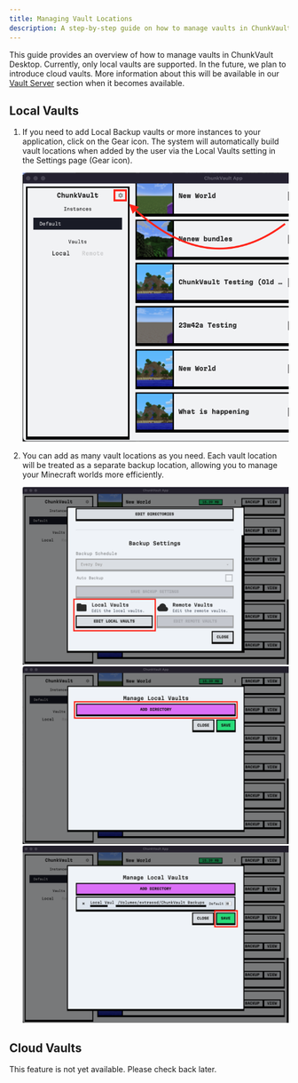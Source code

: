 ```yaml
---
title: Managing Vault Locations
description: A step-by-step guide on how to manage vaults in ChunkVault Desktop.
---
```


This guide provides an overview of how to manage vaults in ChunkVault Desktop. Currently, only local vaults are supported. In the future, we plan to introduce cloud vaults. More information about this will be available in our [Vault Server](/vault/) section when it becomes available.


## Local Vaults

1. If you need to add Local Backup vaults or more instances to your application, click on the Gear icon. The system will automatically build vault locations when added by the user via the Local Vaults setting in the Settings page (Gear icon). 

    ![Gear Icon](/src/assets/chunkvault-gear-screenshot.png)

2. You can add as many vault locations as you need. Each vault location will be treated as a separate backup location, allowing you to manage your Minecraft worlds more efficiently.

    ![Manage Local Vaults](/src/assets/chunkvault-manage-local-vaults-screenshot.png)
    ![Add Vault](/src/assets/chunkvault-add-vault-screenshot.png)
    ![Manage Vault](/src/assets/chunkvault-edit-vault-screenshot.png)

<!-- 3. For a step-by-step guide on how to add vault locations, watch the following video:

    [![Add Vault Video](/docs/images/video-thumbnail.png)](https://www.youtube.com/watch?v=dQw4w9WgXcQ) -->


## Cloud Vaults

This feature is not yet available. Please check back later.